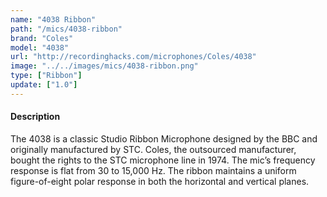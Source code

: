 ```yaml
---
name: "4038 Ribbon"
path: "/mics/4038-ribbon"
brand: "Coles"
model: "4038"
url: "http://recordinghacks.com/microphones/Coles/4038"
image: "../../images/mics/4038-ribbon.png"
type: ["Ribbon"]
update: ["1.0"]
---
```

#### Description
The 4038 is a classic Studio Ribbon Microphone designed by the BBC and originally manufactured by STC. Coles, the outsourced manufacturer, bought the rights to the STC microphone line in 1974. The mic’s frequency response is flat from 30 to 15,000 Hz. The ribbon maintains a uniform figure-of-eight polar response in both the horizontal and vertical planes.